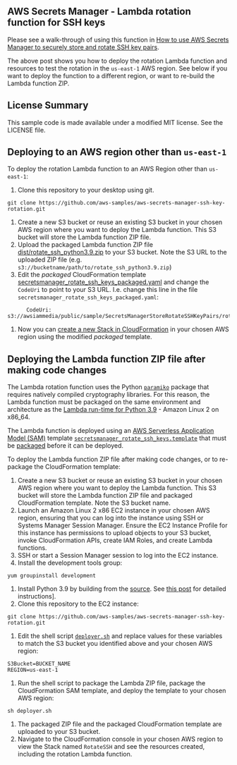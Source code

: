 ## AWS Secrets Manager - Lambda rotation function for SSH keys
Please see a walk-through of using this function in [How to use AWS Secrets Manager to securely store and rotate SSH key pairs](https://aws.amazon.com/blogs/security/how-to-use-aws-secrets-manager-securely-store-rotate-ssh-key-pairs/).

The above post shows you how to deploy the rotation Lambda function and resources to test the rotation in the ``us-east-1`` AWS region. See below if you want to deploy the function to a different region, or want to re-build the Lambda function ZIP.

## License Summary

This sample code is made available under a modified MIT license. See the LICENSE file.


## Deploying to an AWS region other than ``us-east-1``
To deploy the rotation Lambda function to an AWS Region other than ``us-east-1``:

1. Clone this repository to your desktop using git.
```
git clone https://github.com/aws-samples/aws-secrets-manager-ssh-key-rotation.git
```
1. Create a new S3 bucket or reuse an existing S3 bucket in your chosen AWS region where you want to deploy the Lambda function. This S3 bucket will store the Lambda function ZIP file.
1. Upload the packaged Lambda function ZIP file [dist/rotate_ssh_python3.9.zip](dist/rotate_ssh_python3.9.zip) to your S3 bucket. Note the S3 URL to the uploaded ZIP file (e.g. ``s3://bucketname/path/to/rotate_ssh_python3.9.zip``)
1. Edit the *packaged* CloudFormation template [secretsmanager_rotate_ssh_keys_packaged.yaml](secretsmanager_rotate_ssh_keys_packaged.yaml) and change the ``CodeUri`` to point to your S3 URL. I.e. change this line in the file ``secretsmanager_rotate_ssh_keys_packaged.yaml``:
```
      CodeUri: s3://awsiammedia/public/sample/SecretsManagerStoreRotateSSHKeyPairs/rotate_ssh.zip
```
1. Now you can [create a new Stack in CloudFormation](https://docs.aws.amazon.com/AWSCloudFormation/latest/UserGuide/cfn-console-create-stack.html) in your chosen AWS region using the modified *packaged* template.

## Deploying the Lambda function ZIP file after making code changes
The Lambda rotation function uses the Python [``paramiko``](https://www.paramiko.org/) package that requires natively compiled cryptography libraries. For this reason, the Lambda function must be packaged on the same environment and architecture as the [Lambda run-time for Python 3.9](https://docs.aws.amazon.com/lambda/latest/dg/lambda-runtimes.html) - Amazon Linux 2 on x86_64.

The Lambda function is deployed using an [AWS Serverless Application Model (SAM)](https://aws.amazon.com/serverless/sam/) template [``secretsmanager_rotate_ssh_keys.template``](secretsmanager_rotate_ssh_keys.template) that must be [packaged](https://docs.aws.amazon.com/cli/latest/reference/cloudformation/package.html) before it can be deployed.

To deploy the Lambda function ZIP file after making code changes, or to re-package the CloudFormation template:

1. Create a new S3 bucket or reuse an existing S3 bucket in your chosen AWS region where you want to deploy the Lambda function. This S3 bucket will store the Lambda function ZIP file and packaged CloudFormation template. Note the S3 bucket name.
1. Launch an Amazon Linux 2 x86 EC2 instance in your chosen AWS region, ensuring that you can log into the instance using SSH or Systems Manager Session Manager. Ensure the EC2 Instance Profile for this instance has permissions to upload objects to your S3 bucket, invoke CloudFormation APIs, create IAM Roles, and create Lambda functions.
1. SSH or start a Session Manager session to log into the EC2 instance.
1. Install the development tools group:
```
yum groupinstall development
```
1. Install Python 3.9 by building from the [source](https://www.python.org/downloads/source/). See [this post](https://computingforgeeks.com/how-to-install-python-on-amazon-linux/) for detailed instructions].
1. Clone this repository to the EC2 instance:
```
git clone https://github.com/aws-samples/aws-secrets-manager-ssh-key-rotation.git
```
1. Edit the shell script [``deployer.sh``](deployer.sh) and replace values for these variables to match the S3 bucket you identified above and your chosen AWS region:
```
S3Bucket=BUCKET_NAME
REGION=us-east-1
```
1. Run the shell script to package the Lambda ZIP file, package the CloudFormation SAM template, and deploy the template to your chosen AWS region:
```
sh deployer.sh
```
1. The packaged ZIP file and the packaged CloudFormation template are uploaded to your S3 bucket.
1. Navigate to the CloudFormation console in your chosen AWS region to view the Stack named ``RotateSSH`` and see the resources created, including the rotation Lambda function.
